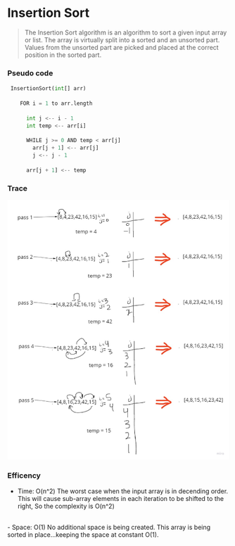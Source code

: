 # Insertion Sort
> The Insertion Sort algorithm is an algorithm to sort a given input array or list. The array is virtually split into a sorted and an unsorted part. Values from the unsorted part are picked and placed at the correct position in the sorted part.

### Pseudo code
```python
 InsertionSort(int[] arr)

    FOR i = 1 to arr.length

      int j <-- i - 1
      int temp <-- arr[i]

      WHILE j >= 0 AND temp < arr[j]
        arr[j + 1] <-- arr[j]
        j <-- j - 1

      arr[j + 1] <-- temp
```

### Trace

![](BLOG.jpg)

### Efficency
- Time: O(n^2)
The worst case when the input array is in decending order. This will cause sub-array elements in each iteration to be shifted to the right, So the complexity is O(n^2)
<br>
- Space: O(1)
No additional space is being created. This array is being sorted in place…keeping the space at constant O(1).